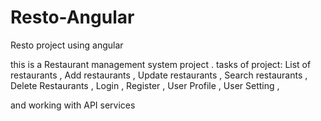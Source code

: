# Resto-Angular
Resto project using angular

this is a Restaurant management system project .
tasks of project:
List of restaurants ,
Add restaurants ,
Update restaurants ,
Search restaurants ,
Delete Restaurants ,
Login ,
Register ,
User Profile ,
User Setting ,

and working with API services


 








